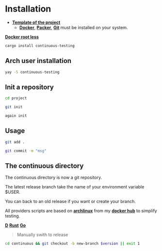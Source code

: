 # Installation

* [**Template of the project**](https://github.com/taishingi/continuous-template)
  * [**Docker**](https://docs.docker.com/engine/install/), [**Packer**](https://developer.hashicorp.com/packer/docs), [**Git**](https://git-scm.com) must be installed on your system.

[**Docker root less**](https://linuxhandbook.com/rootless-docker/)

```bash
cargo install continuous-testing
```

## Arch user installation

```bash
yay -S continuous-testing
```

## Init a repository

```bash
cd project
```

```bash
git init
```

```bash
again init
```

## Usage

```bash
git add .
```

```bash
git commit -m "msg"
```

## The continuous directory

The continuous directory is now a git repository.

The latest release branch take the name of your environment variable $USER.

You can back to an old release if you want or create your branch.

All providers scripts are based on [**archlinux**](https://archlinux.org) from my [**docker hub**](https://hub.docker.com/u/taishingi) to simplify testing.

[**D**](https://hub.docker.com/r/taishingi/dlang/tags) [**Rust**](https://hub.docker.com/r/taishingi/rlang/tags) [**Go**](https://hub.docker.com/r/taishingi/glang/tags)

> Manually swith to release

```bash
cd continuous && git checkout -b new-branch $version || exit 1
```
